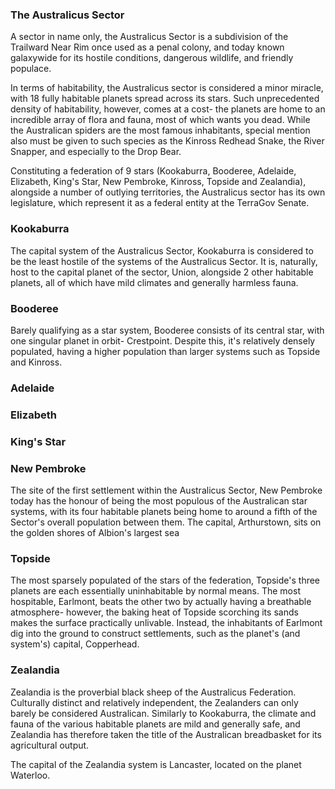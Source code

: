 ### The Australicus Sector
A sector in name only, the Australicus Sector is a subdivision of the Trailward Near Rim once used as a penal colony, and today known galaxywide for its hostile conditions, dangerous wildlife, and friendly populace.

In terms of habitability, the Australicus sector is considered a minor miracle, with 18 fully habitable planets spread across its stars. Such unprecedented density of habitability, however, comes at a cost- the planets are home to an incredible array of flora and fauna, most of which wants you dead. While the Australican spiders are the most famous inhabitants, special mention also must be given to such species as the Kinross Redhead Snake, the River Snapper, and especially to the Drop Bear.

Constituting a federation of 9 stars (Kookaburra, Booderee, Adelaide, Elizabeth, King's Star, New Pembroke, Kinross, Topside and Zealandia), alongside a number of outlying territories, the Australicus sector has its own legislature, which represent it as a federal entity at the TerraGov Senate.

### Kookaburra
The capital system of the Australicus Sector, Kookaburra is considered to be the least hostile of the systems of the Australicus Sector. It is, naturally, host to the capital planet of the sector, Union, alongside 2 other habitable planets, all of which have mild climates and generally harmless fauna.

### Booderee
Barely qualifying as a star system, Booderee consists of its central star, with one singular planet in orbit- Crestpoint. Despite this, it's relatively densely populated, having a higher population than larger systems such as Topside and Kinross.

### Adelaide

### Elizabeth

### King's Star

### New Pembroke
The site of the first settlement within the Australicus Sector, New Pembroke today has the honour of being the most populous of the Australican star systems, with its four habitable planets being home to around a fifth of the Sector's overall population between them. The capital, Arthurstown, sits on the golden shores of Albion's largest sea

### Topside
The most sparsely populated of the stars of the federation, Topside's three planets are each essentially uninhabitable by normal means. The most hospitable, Earlmont, beats the other two by actually having a breathable atmosphere- however, the baking heat of Topside scorching its sands makes the surface practically unlivable. Instead, the inhabitants of Earlmont dig into the ground to construct settlements, such as the planet's (and system's) capital, Copperhead.

### Zealandia
Zealandia is the proverbial black sheep of the Australicus Federation. Culturally distinct and relatively independent, the Zealanders can only barely be considered Australican. Similarly to Kookaburra, the climate and fauna of the various habitable planets are mild and generally safe, and Zealandia has therefore taken the title of the Australican breadbasket for its agricultural output.

The capital of the Zealandia system is Lancaster, located on the planet Waterloo.